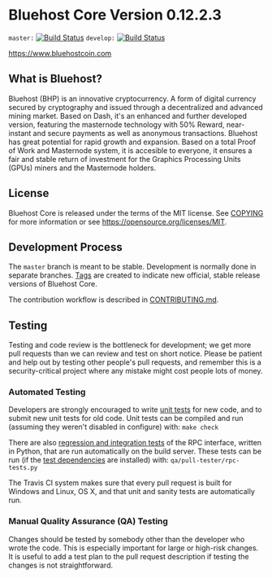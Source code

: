 Bluehost Core Version 0.12.2.3
===============================

`master:` [![Build Status](https://travis-ci.org/bluehostcore/bluehost.svg?branch=master)](https://travis-ci.org/bluehostcoin/bluehost) `develop:` [![Build Status](https://travis-ci.org/bluehostcore/bluehost.svg?branch=develop)](https://travis-ci.org/bluehostcoin/bluehost/branches)

https://www.bluehostcoin.com


What is Bluehost?
----------------

Bluehost (BHP) is an innovative cryptocurrency. A form of digital currency secured by cryptography and issued through a decentralized and advanced mining market. Based on Dash, it's an enhanced and further developed version, featuring the masternode technology with 50% Reward, near-instant and secure payments as well as anonymous transactions. Bluehost has great potential for rapid growth and expansion. Based on a total Proof of Work and Masternode system, it is accesible to everyone, it ensures a fair and stable return of investment for the Graphics Processing Units (GPUs) miners and the Masternode holders.

License
-------

Bluehost Core is released under the terms of the MIT license. See [COPYING](COPYING) for more
information or see https://opensource.org/licenses/MIT.

Development Process
-------------------

The `master` branch is meant to be stable. Development is normally done in separate branches.
[Tags](https://github.com/bluehostcore/bluehost/tags) are created to indicate new official,
stable release versions of Bluehost Core.

The contribution workflow is described in [CONTRIBUTING.md](CONTRIBUTING.md).

Testing
-------

Testing and code review is the bottleneck for development; we get more pull
requests than we can review and test on short notice. Please be patient and help out by testing
other people's pull requests, and remember this is a security-critical project where any mistake might cost people
lots of money.

### Automated Testing

Developers are strongly encouraged to write [unit tests](/doc/unit-tests.md) for new code, and to
submit new unit tests for old code. Unit tests can be compiled and run
(assuming they weren't disabled in configure) with: `make check`

There are also [regression and integration tests](/qa) of the RPC interface, written
in Python, that are run automatically on the build server.
These tests can be run (if the [test dependencies](/qa) are installed) with: `qa/pull-tester/rpc-tests.py`

The Travis CI system makes sure that every pull request is built for Windows
and Linux, OS X, and that unit and sanity tests are automatically run.

### Manual Quality Assurance (QA) Testing

Changes should be tested by somebody other than the developer who wrote the
code. This is especially important for large or high-risk changes. It is useful
to add a test plan to the pull request description if testing the changes is
not straightforward.
